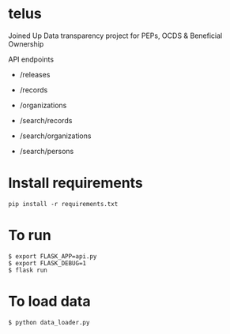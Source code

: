# telus
Joined Up Data transparency project for PEPs, OCDS &amp; Beneficial Ownership

API endpoints

* /releases
* /records
* /organizations

* /search/records
* /search/organizations
* /search/persons

# Install requirements
```
pip install -r requirements.txt
```

# To run
```
$ export FLASK_APP=api.py
$ export FLASK_DEBUG=1
$ flask run
```

# To load data
```
$ python data_loader.py
```
